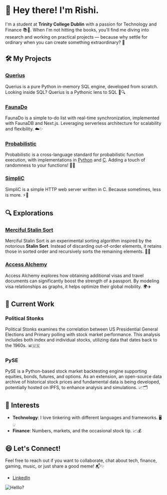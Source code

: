 # 👋 Hey there! I'm Rishi.

I'm a student at **Trinity College Dublin** with a passion for Technology and Finance 📚💼. When I'm not hitting the books, you'll find me diving into research and working on practical projects — because why settle for ordinary when you can create something extraordinary? 🚀

## 🛠️ My Projects

### [Querius](https://github.com/r-kataria/Querius)
Querius is a pure Python in-memory SQL engine, developed from scratch. Looking inside SQL? Querius is a Pythonic lens to SQL 🐍🔍

### [FaunaDo](https://github.com/r-kataria/FaunaDo)
FaunaDo is a simple to-do list with real-time synchronization, implemented with FaunaDB and Next.js. Leveraging serverless architecture for scalability and flexibility. ☁️✨

### [Probabilistic](https://github.com/r-kataria/Probabilistic)
Probabilistic is a cross-language standard for probabilistic function execution, with implementations in [Python](https://github.com/r-kataria/Probabilistic.py) and [C](https://github.com/r-kataria/Probabilistic.c). Adding a touch of randomness to your functions! 🔮🐍

### [SimpliC](https://github.com/r-kataria/SimpliC)
SimpliC is a simple HTTP web server written in C. Because sometimes, less is more. ⚡️🚀

## 🔍 Explorations

### [Merciful Stalin Sort](https://github.com/r-kataria/MercifulStalinSort)
Merciful Stalin Sort is an experimental sorting algorithm inspired by the notorious **Stalin Sort**. Instead of discarding out-of-order elements, it retains those in sorted order and recursively sorts the remaining elements. 🧩📶

### [Access Alchemy](https://github.com/r-kataria/AccessAlchemy)
Access Alchemy explores how obtaining additional visas and travel documents can significantly boost the strength of a passport. By modeling visa relationships as graphs, it helps optimize their global mobility. 🌍✈️

## 🔄 Current Work

### Political Stonks
Political Stonks examines the correlation between US Presidential General Elections and Primary polling with stock market performance. This analysis includes both index and individual stocks, utilizing data that dates back to the 1960s. 📊🇺🇸

### PySE
PySE is a Python-based stock market backtesting engine supporting equities, bonds, futures, and options. As an extension, an open-source data archive of historical stock prices and fundamental data is being developed, potentially hosted on IPFS, to enhance analysis and simulations. 📈🗂️

## 💼 Interests

- **Technology**: I love tinkering with different languages and frameworks. 🖥️💡
- **Finance**: Numbers, markets, and the occasional stock tip. 📈💰

## 😄 Let's Connect!

Feel free to reach out if you want to collaborate, chat about tech, finance, gaming, music, or just share a good meme! 📬✨

- [LinkedIn](https://www.linkedin.com/in/r-kataria/)

![Helllo?](https://y.yarn.co/5d15f1fa-5172-41dd-86bf-faf472e122b5_text.gif)
